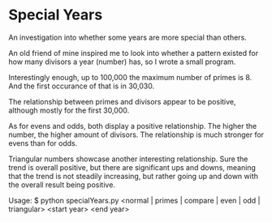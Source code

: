 # Special Years
An investigation into whether some years are more special than others.

An old friend of mine inspired me to look into whether a pattern existed for how many divisors a year (number) has, so I wrote a small program.

Interestingly enough, up to 100,000 the maximum number of primes is 8. And the first occurance of that is in 30,030.

The relationship between primes and divisors appear to be positive, although mostly for the first 30,000.

As for evens and odds, both display a positive relationship. The higher the number, the higher amount of divisors. The relationship is much stronger for evens than for odds.

Triangular numbers showcase another interesting relationship. Sure the trend is overall positive, but there are significant ups and downs, meaning that the trend is not steadily increasing, but rather going up and down with the overall result being positive.

Usage:
$ python specialYears.py \<normal | primes | compare | even | odd | triangular\> \<start year\> \<end year\>
